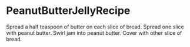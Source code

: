 # PeanutButterJellyRecipe
Spread a half teaspoon of butter on each slice of bread.
Spread one slice with peanut butter.
Swirl jam into peanut butter.
Cover with other slice of bread.
